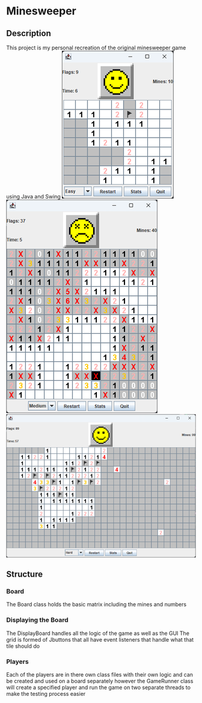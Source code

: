 # Minesweeper 
## Description
This project is my personal recreation of the original minesweeper game using Java and Swing 
![EasyBoard](img/easy.png) ![MediumBoard](img/medium.png) ![HardBoard](img/hard.png)
## Structure
### Board
The Board class holds the basic matrix including the mines and numbers
### Displaying the Board
The DisplayBoard handles all the logic of the game as well as the GUI
The grid is formed of Jbuttons that all have event listeners that handle what that tile should do
### Players
Each of the players are in there own class files with their own logic and can be created and used on a board separately however the GameRunner class will create a specified player and run the game on two separate threads to make the testing process easier 


